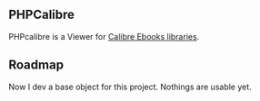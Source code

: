 ## PHPCalibre

PHPcalibre is a Viewer for [Calibre Ebooks libraries](http://calibre-ebook.com/ "Calibre Ebook").

## Roadmap
Now I dev a base object for this project. Nothings are usable yet.

